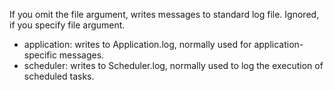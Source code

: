 If you omit the file argument, writes messages to standard log file. Ignored, if you specify file argument.

- application: writes to Application.log, normally used for application-specific messages.
- scheduler: writes to Scheduler.log, normally used to log the execution of scheduled tasks.
